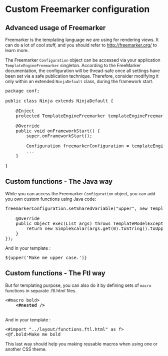 Custom Freemarker configuration
===============================

Advanced usage of Freemarker
----------------------------

Freemarker is the templating language we are using for rendering views. 
It can do a lot of cool stuff, and you should refer to http://freemarker.org/
to learn more.

The Freemarker <code>Configuration</code> object can be accessed via your application <code>TemplateEngineFreemarker</code> singleton. According to the FreeMarker documentation, the configuration will be thread-safe once all settings have been set via a safe publication technique. Therefore, consider modifying it only within an extended <code>NinjaDefault</code> class, during the framework start.

<pre class="prettyprint">
package conf;

public class Ninja extends NinjaDefault {

	@Inject
	protected TemplateEngineFreemarker templateEngineFreemarker;

	@Override
	public void onFrameworkStart() {
		super.onFrameworkStart();

		Configuration freemarkerConfiguration = templateEngineFreemarker.getConfiguration();
		...
	}

}
</pre>

Custom functions - The Java way
---------------------------------

While you can access the Freemarker <code>Configuration</code> object, you can add you own custom functions using Java code:
<pre class="prettyprint">
freemarkerConfiguration.setSharedVariable("upper", new TemplateMethodModelEx() {

	@Override
	public Object exec(List args) throws TemplateModelException {
		return new SimpleScalar(args.get(0).toString().toUpperCase());
	}
});
</pre>
And in your template :
<pre class="prettyprint">
${upper('Make me upper case.')}
</pre>

Custom functions - The Ftl way
------------------------------

But for templating purpose, you can also do it by defining sets of <code>macro</code> functions in separate .ftl.html files.
<pre class="prettyprint">
<#macro bold>
	<b><#nested /></b>
</#macro>
</pre>
And in your template :
<pre class="prettyprint">
<#import "../layout/functions.ftl.html" as f> 
<@f.bold>Make me bold</@f.bold>
</pre>
This last way should help you making reusable macros when using one or another CSS theme.

